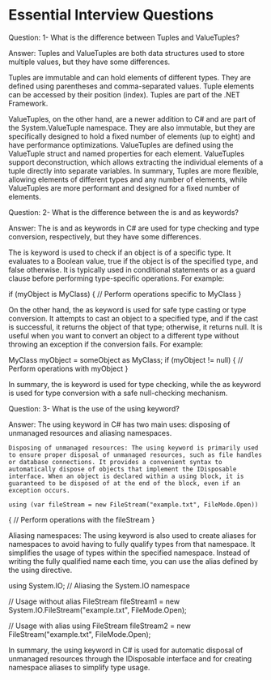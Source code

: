 # Essential Interview Questions

Question:
1- What is the difference between Tuples and ValueTuples?

Answer:
Tuples and ValueTuples are both data structures used to store multiple values, but they have some differences.

Tuples are immutable and can hold elements of different types. They are defined using parentheses and comma-separated values. Tuple elements can be accessed by their position (index). Tuples are part of the .NET Framework.

ValueTuples, on the other hand, are a newer addition to C# and are part of the System.ValueTuple namespace. They are also immutable, but they are specifically designed to hold a fixed number of elements (up to eight) and have performance optimizations. ValueTuples are defined using the ValueTuple struct and named properties for each element. ValueTuples support deconstruction, which allows extracting the individual elements of a tuple directly into separate variables.
In summary, Tuples are more flexible, allowing elements of different types and any number of elements, while ValueTuples are more performant and designed for a fixed number of elements.

Question:
2- What is the difference between the is and as keywords?

Answer:
The is and as keywords in C# are used for type checking and type conversion, respectively, but they have some differences.

The is keyword is used to check if an object is of a specific type. It evaluates to a Boolean value, true if the object is of the specified type, and false otherwise. It is typically used in conditional statements or as a guard clause before performing type-specific operations. 
For example:

if (myObject is MyClass)
{
    // Perform operations specific to MyClass
}

On the other hand, the as keyword is used for safe type casting or type conversion. It attempts to cast an object to a specified type, and if the cast is successful, it returns the object of that type; otherwise, it returns null. It is useful when you want to convert an object to a different type without throwing an exception if the conversion fails.
For example:

MyClass myObject = someObject as MyClass;
if (myObject != null)
{
    // Perform operations with myObject
}

In summary, the is keyword is used for type checking, while the as keyword is used for type conversion with a safe null-checking mechanism.

Question:
3- What is the use of the using keyword?

Answer:
The using keyword in C# has two main uses: disposing of unmanaged resources and aliasing namespaces.

    Disposing of unmanaged resources: The using keyword is primarily used to ensure proper disposal of unmanaged resources, such as file handles or database connections. It provides a convenient syntax to automatically dispose of objects that implement the IDisposable interface. When an object is declared within a using block, it is guaranteed to be disposed of at the end of the block, even if an exception occurs.
    
    using (var fileStream = new FileStream("example.txt", FileMode.Open))
{
    // Perform operations with the fileStream
}

Aliasing namespaces: The using keyword is also used to create aliases for namespaces to avoid having to fully qualify types from that namespace. It simplifies the usage of types within the specified namespace. Instead of writing the fully qualified name each time, you can use the alias defined by the using directive.

using System.IO; // Aliasing the System.IO namespace

// Usage without alias
FileStream fileStream1 = new System.IO.FileStream("example.txt", FileMode.Open);

// Usage with alias
using FileStream fileStream2 = new FileStream("example.txt", FileMode.Open);

In summary, the using keyword in C# is used for automatic disposal of unmanaged resources through the IDisposable interface and for creating namespace aliases to simplify type usage.

